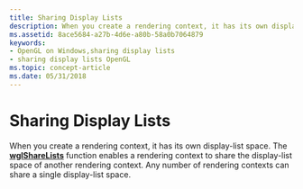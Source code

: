 ```yaml
---
title: Sharing Display Lists
description: When you create a rendering context, it has its own display-list space.
ms.assetid: 8ace5684-a27b-4d6e-a80b-58a0b7064879
keywords:
- OpenGL on Windows,sharing display lists
- sharing display lists OpenGL
ms.topic: concept-article
ms.date: 05/31/2018
---
```


# Sharing Display Lists

When you create a rendering context, it has its own display-list space. The [**wglShareLists**](/windows/desktop/api/wingdi/nf-wingdi-wglsharelists) function enables a rendering context to share the display-list space of another rendering context. Any number of rendering contexts can share a single display-list space.

 

 




